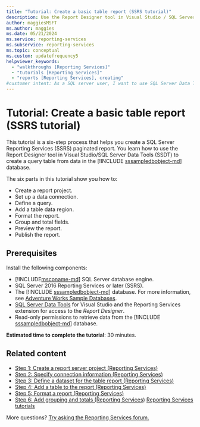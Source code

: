 ```yaml
---
title: "Tutorial: Create a basic table report (SSRS tutorial)"
description: Use the Report Designer tool in Visual Studio / SQL Server Data Tools (SSDT) and then create a SQL Server Reporting Services (SSRS) paginated report.
author: maggiesMSFT
ms.author: maggies
ms.date: 05/21/2024
ms.service: reporting-services
ms.subservice: reporting-services
ms.topic: conceptual
ms.custom: updatefrequency5
helpviewer_keywords:
  - "walkthroughs [Reporting Services]"
  - "tutorials [Reporting Services]"
  - "reports [Reporting Services], creating"
#customer intent: As a SQL server user, I want to use SQL Server Data Tools (SSDT) to create a data connection so that I can create and publish a basic report.
---
```

# Tutorial: Create a basic table report (SSRS tutorial)

This tutorial is a six-step process that helps you create a SQL Server Reporting Services (SSRS) paginated report. You learn how to use the Report Designer tool in Visual Studio/SQL Server Data Tools (SSDT) to create a query table from data in the [!INCLUDE [sssampledbobject-md](../includes/sssampledbobject-md.md)] database.

The six parts in this tutorial show you how to:
  
- Create a report project.
- Set up a data connection.
- Define a query.
- Add a table data region.
- Format the report.
- Group and total fields.
- Preview the report.
- Publish the report.

## Prerequisites

Install the following components:

- [!INCLUDE[msconame-md](../includes/msconame-md.md)] SQL Server database engine.  
- SQL Server 2016 Reporting Services or later (SSRS).
- The [!INCLUDE [sssampledbobject-md](../includes/sssampledbobject-md.md)] database. For more information, see [Adventure Works Sample Databases](https://github.com/Microsoft/sql-server-samples/releases).
- [SQL Server Data Tools](../ssdt/download-sql-server-data-tools-ssdt.md) for Visual Studio and the Reporting Services extension for access to the *Report Designer*.
- Read-only permissions to retrieve data from the [!INCLUDE [sssampledbobject-md](../includes/sssampledbobject-md.md)] database.

**Estimated time to complete the tutorial**: 30 minutes.

## Related content

- [Step 1: Create a report server project &#40;Reporting Services&#41;](lesson-1-creating-a-report-server-project-reporting-services.md)
- [Step 2: Specify connection information &#40;Reporting Services&#41;](lesson-2-specifying-connection-information-reporting-services.md)
- [Step 3: Define a dataset for the table report &#40;Reporting Services&#41;](lesson-3-defining-a-dataset-for-the-table-report-reporting-services.md)
- [Step 4: Add a table to the report &#40;Reporting Services&#41;](lesson-4-adding-a-table-to-the-report-reporting-services.md)
- [Step 5: Format a report &#40;Reporting Services&#41;](lesson-5-formatting-a-report-reporting-services.md)
- [Step 6: Add grouping and totals &#40;Reporting Services&#41;](lesson-6-adding-grouping-and-totals-reporting-services.md)
[Reporting Services tutorials](reporting-services-tutorials-ssrs.md)

More questions? [Try asking the Reporting Services forum.](/answers/search.html?c=&f=&includeChildren=&q=ssrs+OR+reporting+services&redirect=search%2fsearch&so.rt=relevance&type=question+OR+idea+OR+kbentry+OR+answer+OR+topic+OR+user)
